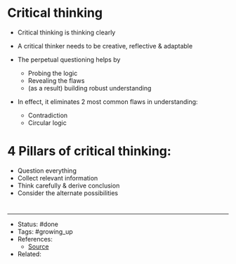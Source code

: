 # Critical thinking
- Critical thinking is thinking clearly
- A critical thinker needs to be creative, reflective & adaptable

- The perpetual questioning helps by
	- Probing the logic
	- Revealing the flaws
	- (as a result) building robust understanding
- In effect, it eliminates 2 most common flaws in understanding:
	- Contradiction
	- Circular logic

# 4 Pillars of critical thinking:
- Question everything
- Collect relevant information
- Think carefully & derive conclusion
- Consider the alternate possibilities




#
---
- Status: #done
- Tags: #growing_up
- References:
	- [Source](https://twitter.com/intelocode/status/1592148685324193792)
- Related:
